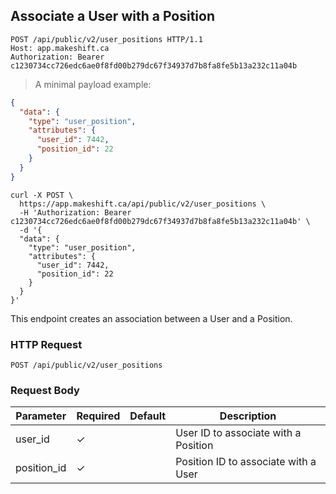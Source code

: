 ## Associate a User with a Position

```http
POST /api/public/v2/user_positions HTTP/1.1
Host: app.makeshift.ca
Authorization: Bearer c1230734cc726edc6ae0f8fd00b279dc67f34937d7b8fa8fe5b13a232c11a04b
```

> A minimal payload example:

```json
{
  "data": {
    "type": "user_position",
    "attributes": {
      "user_id": 7442,
      "position_id": 22
    }
  }
}
```

```shell
curl -X POST \
  https://app.makeshift.ca/api/public/v2/user_positions \
  -H 'Authorization: Bearer c1230734cc726edc6ae0f8fd00b279dc67f34937d7b8fa8fe5b13a232c11a04b' \
  -d '{
  "data": {
    "type": "user_position",
    "attributes": {
      "user_id": 7442,
      "position_id": 22
    }
  }
}'
```

This endpoint creates an association between a User and a Position.

### HTTP Request

`POST /api/public/v2/user_positions`

### Request Body

Parameter   | Required | Default | Description
---------   | -------- | ------- | -----------
user_id     | ✓        |         | User ID to associate with a Position
position_id | ✓        |         | Position ID to associate with a User
